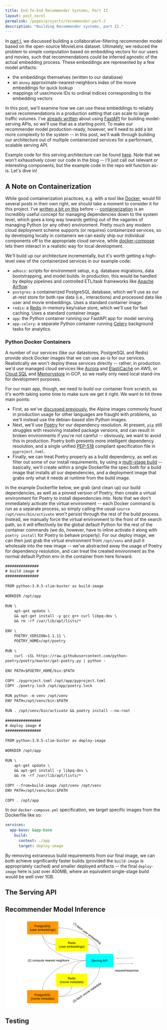 ```yaml
---
title: End-To-End Recommender Systems, Part II
layout: post_norel
permalink: /pages/projects/recommender-part-2
description: "Building Recommender systems, part II."
---
```


In [part I](/pages/projects/recommender-part-1), we discussed building a collaborative-filtering recommender model based on the open-source MovieLens dataset.
Ultimately, we reduced the problem to simple computation based on embedding vectors for our users and movies, such that recommendations could be inferred agnostic of the actual embedding process.
These embeddings are represented by a few model artifacts:

- the embeddings themselves (written to our database)
- an `annoy` approximate-nearest-neighbors index of the movie embeddings for quick lookup
- mappings of user/movie IDs to ordinal indices corresponding to the embedding vectors

In this post, we'll examine how we can use these embeddings to reliably serve recommendations in a production setting that can scale to large traffic volumes.
I've [already written](/pages/projects/flask-to-fastapi) about using [FastAPI](https://fastapi.tiangolo.com/) for building model-serving APIs, so we'll use that as a starting point.
To make our recommender model production-ready, however, we'll need to add a bit more complexity to the system -- in this post, we'll walk through building our architecture out of multiple containerized services for a performant, scalable serving API.

Example code for this serving architecture can be found [here](https://github.com/jrwalk/recommender-demo).
Note that we won't exhaustively cover our code in the blog -- I'll just call out relevant or interesting components, but the example code in the repo will function as-is.
Let's dive in!

## A Note on Containerization

While good containerization practices, e.g. with a tool like [Docker](https://www.docker.com/), would fill several posts in their own right, we should take a moment to consider it for this project.
I've [written a bit on this](/pages/projects/managing-python-environments) before -- [containerization](https://www.docker.com/resources/what-container) is an incredibly useful concept for managing dependencies down to the system level, which goes a long way towards getting out of the vagaries of managing Python (or any other) environment.
Pretty much any modern cloud deployment scheme supports (or requires) containerized services, so by developing locally in containers we can easily ship our individual components off to the appropriate cloud service, while [docker-compose](https://docs.docker.com/compose/) lets them interact in a realistic way for local development.

We'll build up our architecture incrementally, but it's worth getting a high-level view of the containerized services in our example code:

- `adhocs`: scripts for environment setup, e.g. database migrations, data bootstrapping, and model builds. In production, this would be handled by deploy pipelines and controlled ETL/task frameworks like [Apache Airflow](https://airflow.apache.org/).
- `postgres`: a containerized PostgreSQL database, which we'll use as our at-rest store for both raw data (i.e., interactions) and processed data like user and movie embeddings. Uses a standard container image.
- `redis`: a [Redis](https://redis.io/) in-memory key/value store, which we'll use for fast caching. Uses a standard container image.
- `app`: the Python container running our FastAPI app for model serving.
- `app-celery`: a separate Python container running [Celery](https://docs.celeryproject.org/en/stable/getting-started/introduction.html) background tasks for analytics.

### Python Docker Containers

A number of our services (like our datastores, PostgreSQL and Redis) provide stock Docker images that we can use as-is for our services.
Realistically we won't deploy these services directly -- rather, in production we'd use managed cloud services like [Aurora](https://aws.amazon.com/rds/aurora/) and [ElastiCache](https://aws.amazon.com/elasticache/) on AWS, or [Cloud SQL](https://cloud.google.com/sql) and [Memorystore](https://cloud.google.com/memorystore) in GCP, so we really only need local stand-ins for development purposes.

For our main app, though, we need to build our container from scratch, so it's worth taking some time to make sure we get it right.
We want to hit three main points:

- First, as we've [discussed previously](/pages/projects/managing-python-environments), the Alpine images commonly found in production usage for other languages are fraught with problems, so we'll instead use the debian-based slim Python images.
- Next, we'll use [Poetry](https://python-poetry.org/) for our dependency resolution.
At present, `pip` still struggles with resolving installed package versions, and can result in broken environments if you're not careful -- obviously, we want to avoid this in production.
Poetry both presents more intelligent dependency resolution, and a single unified [PEP-518](https://www.python.org/dev/peps/pep-0518/) compliant specification file in `pyproject.toml`.
- Finally, we can treat Poetry properly as a build dependency, as well as filter out some of our install requirements, by using a [multi-stage build](https://pythonspeed.com/articles/smaller-python-docker-images/) -- basically, we'll create within a single Dockerfile the spec both for a build image that installs all our dependencies, and a deployment image that grabs only what it needs at runtime from the build image.

In the example Dockerfile below, we grab (and clean up) our build dependencies, as well as a pinned version of Poetry, then create a virtual environment for Poetry to install dependencies into.
Note that we don't immediately activate the virtual environment -- each Docker command is run as a separate process, so simply calling the usual `source /opt/venv/bin/activate` won't persist through the rest of the build process.
Instead, we manually force the virtual environment to the front of the search path, so it will effectively be the global default Python for the rest of the container commands (we do, however, have to inline activate it along with `poetry install` for Poetry to behave properly).
For our deploy image, we can then just grab the virtual environment from `/opt/venv` and pull it wholesale into the new image -- we've abstracted away the usage of Poetry for dependency resolution, and can treat the created environment as the normal default Python env in the container from here forward.

```docker
###############
# build image #
###############

FROM python:3.9.5-slim-buster as build-image

WORKDIR /opt/app

RUN \
    apt-get update \
    && apt-get install -y gcc g++ curl libpq-dev \
    && rm -rf /var/lib/apt/lists/*

ENV \
    POETRY_VERSION=1.1.11 \
    POETRY_HOME=/opt/poetry

RUN \
    curl -sSL https://raw.githubusercontent.com/python-poetry/poetry/master/get-poetry.py | python -

ENV PATH=$POETRY_HOME/bin:$PATH

COPY ./pyproject.toml /opt/app/pyproject.toml
COPY ./poetry.lock /opt/app/poetry.lock

RUN python -m venv /opt/venv
ENV PATH=/opt/venv/bin:$PATH

RUN . /opt/venv/bin/activate && poetry install --no-root

################
# deploy image #
################

FROM python:3.9.5-slim-buster as deploy-image

WORKDIR /opt/app

RUN \
    apt-get update \
    && apt-get install -y libpq-dev \
    && rm -rf /var/lib/apt/lists/*

COPY --from=build-image /opt/venv /opt/venv
ENV PATH=/opt/venv/bin:$PATH

COPY . /opt/app
```

In our `docker-compose.yml` specification, we target specific images from the Dockerfile like so:

```yaml
services:
  app-base: &app-base
    build:
      context: ./app
      target: deploy-image
```

By removing extraneous build requirements from our final image, we can both achieve significantly faster builds (provided the `build-image` is appropriately cached) and smaller deployed artifacts -- the final `deploy-image` here is just over 400MB, where an equivalent single-stage build would be well over 1GB.

## The Serving API

## Recommender Model Inference

<p align="center">
  <img src="/images/projects/recommender/flow.svg" />
</p>

## Testing
